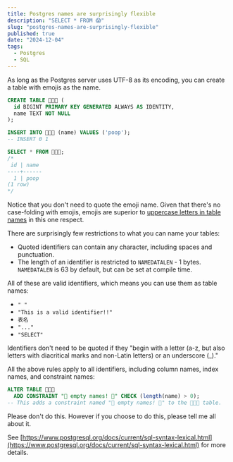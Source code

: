 ```yaml
---
title: Postgres names are surprisingly flexible
description: "SELECT * FROM 😱"
slug: "postgres-names-are-surprisingly-flexible"
published: true
date: "2024-12-04"
tags:
  - Postgres
  - SQL
---
```


As long as the Postgres server uses UTF-8 as its encoding, you can create a table with emojis as the name.

```sql
CREATE TABLE 💩😀🤔 (
  id BIGINT PRIMARY KEY GENERATED ALWAYS AS IDENTITY,
  name TEXT NOT NULL
);

INSERT INTO 💩😀🤔 (name) VALUES ('poop');
-- INSERT 0 1

SELECT * FROM 💩😀🤔;
/*
 id | name
----+------
  1 | poop
(1 row)
*/
```

Notice that you don't need to quote the emoji name. Given that there's no case-folding with emojis, emojis are superior to [uppercase letters in table names](/articles/avoid-capital-letters-in-postgres-names) in this one respect.

There are surprisingly few restrictions to what you can name your tables:

- Quoted identifiers can contain any character, including spaces and punctuation.
- The length of an identifier is restricted to `NAMEDATALEN` - 1 bytes. `NAMEDATALEN` is 63 by default, but can be set at compile time.

All of these are valid identifiers, which means you can use them as table names:

- `" "`
- `"This is a valid identifier!!"`
- `表名`
- `"..."`
- `"SELECT"`

Identifiers don't need to be quoted if they "begin with a letter (a-z, but also letters with diacritical marks and non-Latin letters) or an underscore (\_)."

All the above rules apply to all identifiers, including column names, index names, and constraint names:

```sql
ALTER TABLE 💩😀🤔
  ADD CONSTRAINT "🚫 empty names! 😤" CHECK (length(name) > 0);
-- This adds a constraint named "🚫 empty names! 😤" to the 💩😀🤔 table.
```

Please don't do this. However if you choose to do this, please tell me all about it.

See [https://www.postgresql.org/docs/current/sql-syntax-lexical.html](https://www.postgresql.org/docs/current/sql-syntax-lexical.html) for more details.
